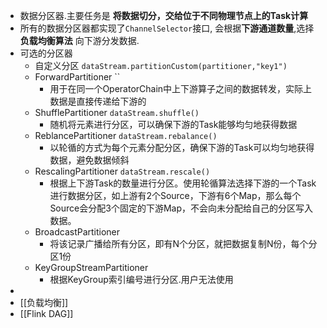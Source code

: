 - 数据分区器.主要任务是 **将数据切分，交给位于不同物理节点上的Task计算**
- 所有的数据分区器都实现了`ChannelSelector`接口, 会根据**下游通道数量**,选择 **负载均衡算法** 向下游分发数据.
- 可选的分区器
	- 自定义分区 `dataStream.partitionCustom(partitioner,"key1")`
	- ForwardPartitioner ``
		- 用于在同一个OperatorChain中上下游算子之间的数据转发，实际上数据是直接传递给下游的
	- ShufflePartitioner `dataStream.shuffle()`
		- 随机将元素进行分区，可以确保下游的Task能够均匀地获得数据
	- ReblancePartitioner `dataStream.rebalance()`
		- 以轮循的方式为每个元素分配分区，确保下游的Task可以均匀地获得数据，避免数据倾斜
	- RescalingPartitioner `dataStream.rescale()`
		- 根据上下游Task的数量进行分区。使用轮循算法选择下游的一个Task进行数据分区，如上游有2个Source，下游有6个Map，那么每个Source会分配3个固定的下游Map，不会向未分配给自己的分区写入数据。
	- BroadcastPartitioner
		- 将该记录广播给所有分区，即有N个分区，就把数据复制N份，每个分区1份
	- KeyGroupStreamPartitioner
		- 根据KeyGroup索引编号进行分区.用户无法使用
-
- [[负载均衡]]
- [[Flink DAG]]